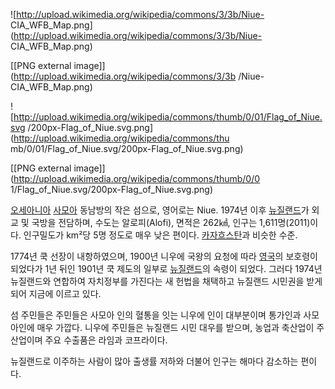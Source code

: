 ![http://upload.wikimedia.org/wikipedia/commons/3/3b/Niue-
CIA_WFB_Map.png](http://upload.wikimedia.org/wikipedia/commons/3/3b/Niue-
CIA_WFB_Map.png)

[[PNG external image]](http://upload.wikimedia.org/wikipedia/commons/3/3b
/Niue-CIA_WFB_Map.png)

![http://upload.wikimedia.org/wikipedia/commons/thumb/0/01/Flag_of_Niue.svg
/200px-Flag_of_Niue.svg.png](http://upload.wikimedia.org/wikipedia/commons/thu
mb/0/01/Flag_of_Niue.svg/200px-Flag_of_Niue.svg.png)

[[PNG external image]](http://upload.wikimedia.org/wikipedia/commons/thumb/0/0
1/Flag_of_Niue.svg/200px-Flag_of_Niue.svg.png)

[오세아니아](%EC%98%A4%EC%84%B8%EC%95%84%EB%8B%88%EC%95%84.md)
[사모아](%EC%82%AC%EB%AA%A8%EC%95%84.md) 동남방의 작은 섬으로, 영어로는 Niue. 1974년 이후
[뉴질랜드](%EB%89%B4%EC%A7%88%EB%9E%9C%EB%93%9C.md)가 외교 및 국방을 전담하며, 수도는
알로피(Alofi), 면적은 262㎢, 인구는 1,611명(2011)이다. 인구밀도가 km²당 5명 정도로 매우 낮은 편이다.
[카자흐스탄](%EC%B9%B4%EC%9E%90%ED%9D%90%EC%8A%A4%ED%83%84.md)과 비슷한 수준.

1774년 쿡 선장이 내항하였으며, 1900년 니우에 국왕의 요청에 따라 [영국](%EC%98%81%EA%B5%AD.md)의 보호령이
되었다가 1년 뒤인 1901년 쿡 제도의 일부로 [뉴질랜드](%EB%89%B4%EC%A7%88%EB%9E%9C%EB%93%9C.md)의
속령이 되었다. 그러다 1974년 뉴질랜드와 연합하여 자치정부를 가진다는 새 헌법을 채택하고 뉴질랜드 시민권을 받게 되어 지금에 이르고
있다.

섬 주민들은 주민들은 사모아 인의 혈통을 잇는 니우에 인이 대부분이며 통가인과 사모아인에 매우 가깝다. 니우에 주민들은 뉴질랜드 시민 대우를
받으며, 농업과 축산업이 주 산업이며 주요 수출품은 라임과 코프라이다.

뉴질랜드로 이주하는 사람이 많아 출생률 저하와 더불어 인구는 해마다 감소하는 편이다.

